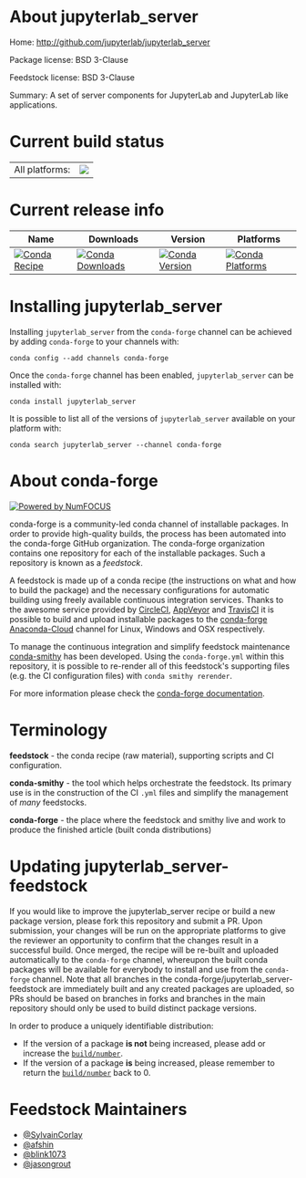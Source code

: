 About jupyterlab_server
=======================

Home: http://github.com/jupyterlab/jupyterlab_server

Package license: BSD 3-Clause

Feedstock license: BSD 3-Clause

Summary: A set of server components for JupyterLab and JupyterLab like applications.



Current build status
====================


<table><tr><td>All platforms:</td>
    <td>
      <a href="https://dev.azure.com/conda-forge/feedstock-builds/_build/latest?definitionId=3054&branchName=master">
        <img src="https://dev.azure.com/conda-forge/feedstock-builds/_apis/build/status/jupyterlab_server-feedstock?branchName=master">
      </a>
    </td>
  </tr>
</table>

Current release info
====================

| Name | Downloads | Version | Platforms |
| --- | --- | --- | --- |
| [![Conda Recipe](https://img.shields.io/badge/recipe-jupyterlab_server-green.svg)](https://anaconda.org/conda-forge/jupyterlab_server) | [![Conda Downloads](https://img.shields.io/conda/dn/conda-forge/jupyterlab_server.svg)](https://anaconda.org/conda-forge/jupyterlab_server) | [![Conda Version](https://img.shields.io/conda/vn/conda-forge/jupyterlab_server.svg)](https://anaconda.org/conda-forge/jupyterlab_server) | [![Conda Platforms](https://img.shields.io/conda/pn/conda-forge/jupyterlab_server.svg)](https://anaconda.org/conda-forge/jupyterlab_server) |

Installing jupyterlab_server
============================

Installing `jupyterlab_server` from the `conda-forge` channel can be achieved by adding `conda-forge` to your channels with:

```
conda config --add channels conda-forge
```

Once the `conda-forge` channel has been enabled, `jupyterlab_server` can be installed with:

```
conda install jupyterlab_server
```

It is possible to list all of the versions of `jupyterlab_server` available on your platform with:

```
conda search jupyterlab_server --channel conda-forge
```


About conda-forge
=================

[![Powered by NumFOCUS](https://img.shields.io/badge/powered%20by-NumFOCUS-orange.svg?style=flat&colorA=E1523D&colorB=007D8A)](http://numfocus.org)

conda-forge is a community-led conda channel of installable packages.
In order to provide high-quality builds, the process has been automated into the
conda-forge GitHub organization. The conda-forge organization contains one repository
for each of the installable packages. Such a repository is known as a *feedstock*.

A feedstock is made up of a conda recipe (the instructions on what and how to build
the package) and the necessary configurations for automatic building using freely
available continuous integration services. Thanks to the awesome service provided by
[CircleCI](https://circleci.com/), [AppVeyor](https://www.appveyor.com/)
and [TravisCI](https://travis-ci.com/) it is possible to build and upload installable
packages to the [conda-forge](https://anaconda.org/conda-forge)
[Anaconda-Cloud](https://anaconda.org/) channel for Linux, Windows and OSX respectively.

To manage the continuous integration and simplify feedstock maintenance
[conda-smithy](https://github.com/conda-forge/conda-smithy) has been developed.
Using the ``conda-forge.yml`` within this repository, it is possible to re-render all of
this feedstock's supporting files (e.g. the CI configuration files) with ``conda smithy rerender``.

For more information please check the [conda-forge documentation](https://conda-forge.org/docs/).

Terminology
===========

**feedstock** - the conda recipe (raw material), supporting scripts and CI configuration.

**conda-smithy** - the tool which helps orchestrate the feedstock.
                   Its primary use is in the construction of the CI ``.yml`` files
                   and simplify the management of *many* feedstocks.

**conda-forge** - the place where the feedstock and smithy live and work to
                  produce the finished article (built conda distributions)


Updating jupyterlab_server-feedstock
====================================

If you would like to improve the jupyterlab_server recipe or build a new
package version, please fork this repository and submit a PR. Upon submission,
your changes will be run on the appropriate platforms to give the reviewer an
opportunity to confirm that the changes result in a successful build. Once
merged, the recipe will be re-built and uploaded automatically to the
`conda-forge` channel, whereupon the built conda packages will be available for
everybody to install and use from the `conda-forge` channel.
Note that all branches in the conda-forge/jupyterlab_server-feedstock are
immediately built and any created packages are uploaded, so PRs should be based
on branches in forks and branches in the main repository should only be used to
build distinct package versions.

In order to produce a uniquely identifiable distribution:
 * If the version of a package **is not** being increased, please add or increase
   the [``build/number``](https://conda.io/docs/user-guide/tasks/build-packages/define-metadata.html#build-number-and-string).
 * If the version of a package **is** being increased, please remember to return
   the [``build/number``](https://conda.io/docs/user-guide/tasks/build-packages/define-metadata.html#build-number-and-string)
   back to 0.

Feedstock Maintainers
=====================

* [@SylvainCorlay](https://github.com/SylvainCorlay/)
* [@afshin](https://github.com/afshin/)
* [@blink1073](https://github.com/blink1073/)
* [@jasongrout](https://github.com/jasongrout/)


